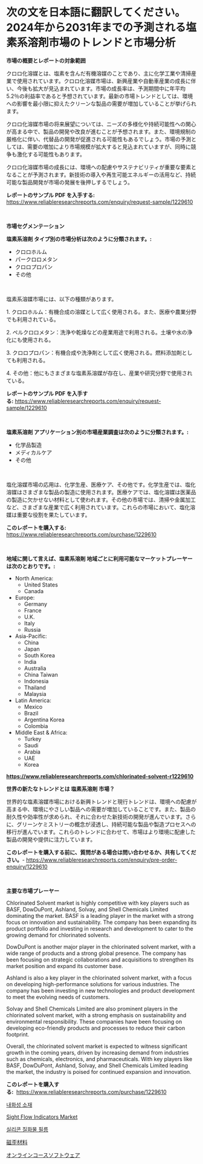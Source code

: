 <p><h1>次の文を日本語に翻訳してください。2024年から2031年までの予測される塩素系溶剤市場のトレンドと市場分析</h1></p><p><strong>市場の概要とレポートの対象範囲</strong></p>
<p><p>クロロ化溶媒とは、塩素を含んだ有機溶媒のことであり、主に化学工業や清掃産業で使用されています。クロロ化溶媒市場は、新興産業や自動車産業の成長に伴い、今後も拡大が見込まれています。市場の成長率は、予測期間中に年平均5.2％の利益率であると予想されています。最新の市場トレンドとしては、環境への影響を最小限に抑えたクリーンな製品の需要が増加していることが挙げられます。</p><p>クロロ化溶媒市場の将来展望については、ニーズの多様化や持続可能性への関心が高まる中で、製品の開発や改良が進むことが予想されます。また、環境規制の厳格化に伴い、代替品の開発が促進される可能性もあるでしょう。市場の予測としては、需要の増加により市場規模が拡大すると見込まれていますが、同時に競争も激化する可能性もあります。</p><p>クロロ化溶媒市場の成長には、環境への配慮やサステナビリティが重要な要素となることが予測されます。新技術の導入や再生可能エネルギーの活用など、持続可能な製品開発が市場の発展を後押しするでしょう。</p></p>
<p><strong>レポートのサンプル PDF を入手する:</strong> <a href="https://www.reliableresearchreports.com/enquiry/request-sample/1229610">https://www.reliableresearchreports.com/enquiry/request-sample/1229610</a></p>
<p>&nbsp;</p>
<p><strong>市場セグメンテーション</strong></p>
<p><strong>塩素系溶剤 タイプ別の市場分析は次のように分類されます。:</strong></p>
<p><ul><li>クロロホルム</li><li>パークロロメタン</li><li>クロロプロパン</li><li>その他</li></ul></p>
<p>&nbsp;</p>
<p><p>塩素系溶媒市場には、以下の種類があります。</p><p>1. クロロホルム：有機合成の溶媒として広く使用される。また、医療や農業分野でも利用されている。</p><p>2. ペルクロロメタン：洗浄や乾燥などの産業用途で利用される。土壌や水の浄化にも使用される。</p><p>3. クロロプロパン：有機合成や洗浄剤として広く使用される。燃料添加剤としても利用される。</p><p>4. その他：他にもさまざまな塩素系溶媒が存在し、産業や研究分野で使用されている。</p></p>
<p><strong>レポートのサンプル PDF を入手する:</strong>&nbsp;<a href="https://www.reliableresearchreports.com/enquiry/request-sample/1229610">https://www.reliableresearchreports.com/enquiry/request-sample/1229610</a></p>
<p>&nbsp;</p>
<p><strong> 塩素系溶剤 アプリケーション別の市場産業調査は次のように分類されます。:</strong></p>
<p><ul><li>化学品製造</li><li>メディカルケア</li><li>その他</li></ul></p>
<p>&nbsp;</p>
<p><p>塩化溶媒市場の応用は、化学生産、医療ケア、その他です。化学生産では、塩化溶媒はさまざまな製品の製造に使用されます。医療ケアでは、塩化溶媒は医薬品の製造に欠かせない材料として使われます。その他の市場では、清掃や金属加工など、さまざまな産業で広く利用されています。これらの市場において、塩化溶媒は重要な役割を果たしています。</p></p>
<p><strong>このレポートを購入する:</strong>&nbsp; <a href="https://www.reliableresearchreports.com/purchase/1229610">https://www.reliableresearchreports.com/purchase/1229610</a></p>
<p>&nbsp;</p>
<p><strong>地域に関して言えば、塩素系溶剤 地域ごとに利用可能なマーケットプレーヤーは次のとおりです。:</strong></p>
<p><ul>
    <li>
        North America:
        <ul>
            <li>United States</li>
            <li>Canada</li>
        </ul>
    </li>
    <li>
        Europe:
        <ul>
            <li>Germany</li>
            <li>France</li>
            <li>U.K.</li>
            <li>Italy</li>
            <li>Russia</li>
        </ul>
    </li>
    <li>
        Asia-Pacific:
        <ul>
            <li>China</li>
            <li>Japan</li>
            <li>South Korea</li>
            <li>India</li>
            <li>Australia</li>
            <li>China Taiwan</li>
            <li>Indonesia</li>
            <li>Thailand</li>
            <li>Malaysia</li>
        </ul>
    </li>
    <li>
        Latin America:
        <ul>
            <li>Mexico</li>
            <li>Brazil</li>
            <li>Argentina Korea</li>
            <li>Colombia</li>
        </ul>
    </li>
    <li>
        Middle East & Africa:
        <ul>
            <li>Turkey</li>
            <li>Saudi</li>
            <li>Arabia</li>
            <li>UAE</li>
            <li>Korea</li>
        </ul>
    </li>
    </ul></p>
<p><strong><a href="https://www.reliableresearchreports.com/chlorinated-solvent-r1229610">https://www.reliableresearchreports.com/chlorinated-solvent-r1229610</a></strong>&nbsp;</p>
<p><strong>世界の新たなトレンドとは 塩素系溶剤 市場？</strong></p>
<p><p>世界的な塩素溶媒市場における新興トレンドと現行トレンドは、環境への配慮が高まる中、環境にやさしい製品への需要が増加していることです。また、製品の耐久性や効率性が求められ、それに合わせた新技術の開発が進んでいます。さらに、グリーンケミストリーの概念が浸透し、持続可能な製品や製造プロセスへの移行が進んでいます。これらのトレンドに合わせて、市場はより環境に配慮した製品の開発や提供に注力しています。</p></p>
<p><strong>このレポートを購入する前に、質問がある場合は問い合わせるか、共有してください。</strong>- <a href="https://www.reliableresearchreports.com/enquiry/pre-order-enquiry/1229610">https://www.reliableresearchreports.com/enquiry/pre-order-enquiry/1229610</a></p>
<p>&nbsp;</p>
<p><strong>主要な市場プレーヤー</strong></p>
<p><p>Chlorinated Solvent market is highly competitive with key players such as BASF, DowDuPont, Ashland, Solvay, and Shell Chemicals Limited dominating the market. BASF is a leading player in the market with a strong focus on innovation and sustainability. The company has been expanding its product portfolio and investing in research and development to cater to the growing demand for chlorinated solvents. </p><p>DowDuPont is another major player in the chlorinated solvent market, with a wide range of products and a strong global presence. The company has been focusing on strategic collaborations and acquisitions to strengthen its market position and expand its customer base.</p><p>Ashland is also a key player in the chlorinated solvent market, with a focus on developing high-performance solutions for various industries. The company has been investing in new technologies and product development to meet the evolving needs of customers.</p><p>Solvay and Shell Chemicals Limited are also prominent players in the chlorinated solvent market, with a strong emphasis on sustainability and environmental responsibility. These companies have been focusing on developing eco-friendly products and processes to reduce their carbon footprint.</p><p>Overall, the chlorinated solvent market is expected to witness significant growth in the coming years, driven by increasing demand from industries such as chemicals, electronics, and pharmaceuticals. With key players like BASF, DowDuPont, Ashland, Solvay, and Shell Chemicals Limited leading the market, the industry is poised for continued expansion and innovation.</p></p>
<p><strong>このレポートを購入する:</strong>&nbsp;&nbsp;<a href="https://www.reliableresearchreports.com/purchase/1229610">https://www.reliableresearchreports.com/purchase/1229610</a></p>
<p><p><a href="https://github.com/RichardLueilwitz787/Market-Research-Report-List-1/blob/main/141633126939.md">내화성 소재</a></p><p><a href="https://github.com/Sherrillcrooksxa8i18ucf2m/Market-Research-Report-List-2/blob/main/sight-flow-indicators-market.md">Sight Flow Indicators Market</a></p><p><a href="https://medium.com/@ieremiapadurariu20221/%EC%8B%A4%EB%A6%AC%EC%BD%98-%EC%A7%88%ED%99%94%EB%AC%BC-%ED%95%84%EB%A6%84-%EC%8B%9C%EC%9E%A5-%ED%86%B5%EC%B0%B0-%EC%8B%9C%EC%9E%A5-%EB%8F%99%ED%96%A5-%EC%84%B1%EC%9E%A5-2024%EB%85%84%EB%B6%80%ED%84%B0-2031%EB%85%84%EA%B9%8C%EC%A7%80-%EC%98%88%EC%B8%A1-0de068dcb934">실리콘 질화물 필름</a></p><p><a href="https://github.com/JacksonWiza1924/Market-Research-Report-List-1/blob/main/595220729225.md">磁歪材料</a></p><p><a href="https://medium.com/@nic.neale/%E3%82%AA%E3%83%B3%E3%83%A9%E3%82%A4%E3%83%B3%E3%82%B3%E3%83%BC%E3%82%B9%E3%82%BD%E3%83%95%E3%83%88%E3%82%A6%E3%82%A7%E3%82%A2%E5%B8%82%E5%A0%B4%E3%81%AE%E3%83%A1%E3%83%88%E3%83%AA%E3%82%AF%E3%82%B9%E3%81%AE%E8%A7%A3%E8%AA%AD-%E5%B8%82%E5%A0%B4%E3%82%B7%E3%82%A7%E3%82%A2-%E3%83%88%E3%83%AC%E3%83%B3%E3%83%89-%E3%81%8A%E3%82%88%E3%81%B3%E6%88%90%E9%95%B7%E3%83%91%E3%82%BF%E3%83%BC%E3%83%B3-03d62afca316">オンラインコースソフトウェア</a></p></p>